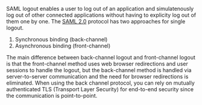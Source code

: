 SAML logout enables a user to log out of an application and simulatenously log out of other connected applications without having to explicity log out of them one by one. The [SAML 2.0](TODO:link-to-concept) protocol has two approaches for single logout. 

1. Synchronous binding (back-channel)
2. Asynchronous binding (front-channel)

The main difference between back-channel logout and front-channel logout is that the front-channel method uses web browser redirections and user sessions to handle the logout, but the back-channel method is handled via server-to-server communication and the need for browser redirections is eliminated. When using the back channel protocol, you can rely on mutually authenticated TLS (Transport Layer Security) for end-to-end security since the communication is point-to-point. 